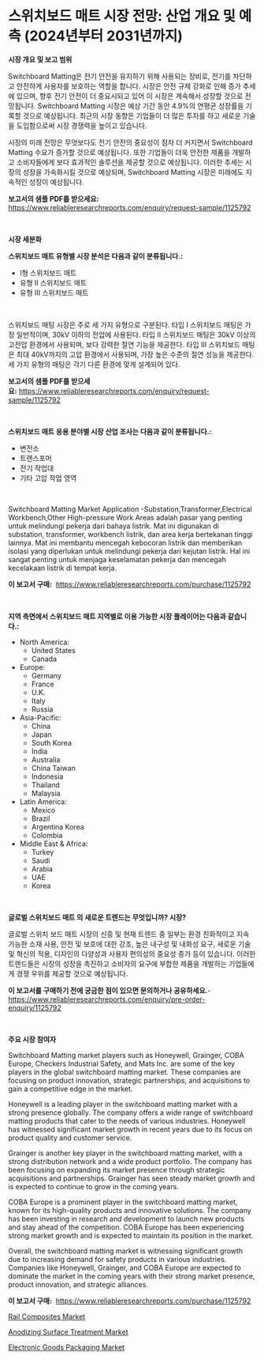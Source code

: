 <p><h1>스위치보드 매트 시장 전망: 산업 개요 및 예측 (2024년부터 2031년까지)</h1></p><p><strong>시장 개요 및 보고 범위</strong></p>
<p><p>Switchboard Matting은 전기 안전을 유지하기 위해 사용되는 장비로, 전기를 차단하고 안전하게 사용자를 보호하는 역할을 합니다. 시장은 안전 규제 강화로 인해 증가 추세에 있으며, 향후 전기 안전이 더 중요시되고 있어 이 시장은 계속해서 성장할 것으로 전망됩니다. Switchboard Matting 시장은 예상 기간 동안 4.9%의 연평균 성장률을 기록할 것으로 예상됩니다. 최근의 시장 동향은 기업들이 더 많은 투자를 하고 새로운 기술을 도입함으로써 시장 경쟁력을 높이고 있습니다.</p><p>시장의 미래 전망은 무엇보다도 전기 안전의 중요성이 점차 더 커지면서 Switchboard Matting 수요가 증가할 것으로 예상됩니다. 또한 기업들이 더욱 안전한 제품을 개발하고 소비자들에게 보다 효과적인 솔루션을 제공할 것으로 예상됩니다. 이러한 추세는 시장의 성장을 가속화시킬 것으로 예상되며, Switchboard Matting 시장은 미래에도 지속적인 성장이 예상됩니다.</p></p>
<p><strong>보고서의 샘플 PDF를 받으세요:</strong> <a href="https://www.reliableresearchreports.com/enquiry/request-sample/1125792">https://www.reliableresearchreports.com/enquiry/request-sample/1125792</a></p>
<p>&nbsp;</p>
<p><strong>시장 세분화</strong></p>
<p><strong>스위치보드 매트 유형별 시장 분석은 다음과 같이 분류됩니다.:</strong></p>
<p><ul><li>I형 스위치보드 매트</li><li>유형 II 스위치보드 매트</li><li>유형 III 스위치보드 매트</li></ul></p>
<p>&nbsp;</p>
<p><p>스위치보드 매팅 시장은 주로 세 가지 유형으로 구분된다. 타입 I 스위치보드 매팅은 가장 일반적이며, 30kV 이하의 전압에 사용된다. 타입 II 스위치보드 매팅은 30kV 이상의 고전압 환경에서 사용되며, 보다 강력한 절연 기능을 제공한다. 타입 III 스위치보드 매팅은 최대 40kV까지의 고압 환경에서 사용되며, 가장 높은 수준의 절연 성능을 제공한다. 세 가지 유형의 매팅은 각기 다른 환경에 맞게 설계되어 있다.</p></p>
<p><strong>보고서의 샘플 PDF를 받으세요:</strong>&nbsp;<a href="https://www.reliableresearchreports.com/enquiry/request-sample/1125792">https://www.reliableresearchreports.com/enquiry/request-sample/1125792</a></p>
<p>&nbsp;</p>
<p><strong> 스위치보드 매트 응용 분야별 시장 산업 조사는 다음과 같이 분류됩니다.:</strong></p>
<p><ul><li>변전소</li><li>트랜스포머</li><li>전기 작업대</li><li>기타 고압 작업 영역</li></ul></p>
<p>&nbsp;</p>
<p><p>Switchboard Matting Market Application -Substation,Transformer,Electrical Workbench,Other High-pressure Work Areas adalah pasar yang penting untuk melindungi pekerja dari bahaya listrik. Mat ini digunakan di substation, transformer, workbench listrik, dan area kerja bertekanan tinggi lainnya. Mat ini membantu mencegah kebocoran listrik dan memberikan isolasi yang diperlukan untuk melindungi pekerja dari kejutan listrik. Hal ini sangat penting untuk menjaga keselamatan pekerja dan mencegah kecelakaan listrik di tempat kerja.</p></p>
<p><strong>이 보고서 구매:</strong>&nbsp; <a href="https://www.reliableresearchreports.com/purchase/1125792">https://www.reliableresearchreports.com/purchase/1125792</a></p>
<p>&nbsp;</p>
<p><strong>지역 측면에서 스위치보드 매트 지역별로 이용 가능한 시장 플레이어는 다음과 같습니다.:</strong></p>
<p><ul>
    <li>
        North America:
        <ul>
            <li>United States</li>
            <li>Canada</li>
        </ul>
    </li>
    <li>
        Europe:
        <ul>
            <li>Germany</li>
            <li>France</li>
            <li>U.K.</li>
            <li>Italy</li>
            <li>Russia</li>
        </ul>
    </li>
    <li>
        Asia-Pacific:
        <ul>
            <li>China</li>
            <li>Japan</li>
            <li>South Korea</li>
            <li>India</li>
            <li>Australia</li>
            <li>China Taiwan</li>
            <li>Indonesia</li>
            <li>Thailand</li>
            <li>Malaysia</li>
        </ul>
    </li>
    <li>
        Latin America:
        <ul>
            <li>Mexico</li>
            <li>Brazil</li>
            <li>Argentina Korea</li>
            <li>Colombia</li>
        </ul>
    </li>
    <li>
        Middle East & Africa:
        <ul>
            <li>Turkey</li>
            <li>Saudi</li>
            <li>Arabia</li>
            <li>UAE</li>
            <li>Korea</li>
        </ul>
    </li>
    </ul></p>
<p>&nbsp;</p>
<p><strong>글로벌 스위치보드 매트 의 새로운 트렌드는 무엇입니까? 시장?</strong></p>
<p><p>글로벌 스위치 보드 매트 시장의 신흥 및 현재 트렌드 중 일부는 환경 친화적이고 지속 가능한 소재 사용, 안전 및 보호에 대한 강조, 높은 내구성 및 내화성 요구, 새로운 기술 및 혁신의 적용, 디자인의 다양성과 사용자 편의성의 중요성 증가 등이 있습니다. 이러한 트렌드들은 시장의 성장을 촉진하고 소비자의 요구에 부합한 제품을 개발하는 기업들에게 경쟁 우위를 제공할 것으로 예상됩니다.</p></p>
<p><strong>이 보고서를 구매하기 전에 궁금한 점이 있으면 문의하거나 공유하세요.</strong>- <a href="https://www.reliableresearchreports.com/enquiry/pre-order-enquiry/1125792">https://www.reliableresearchreports.com/enquiry/pre-order-enquiry/1125792</a></p>
<p>&nbsp;</p>
<p><strong>주요 시장 참여자</strong></p>
<p><p>Switchboard Matting market players such as Honeywell, Grainger, COBA Europe, Checkers Industrial Safety, and Mats Inc. are some of the key players in the global switchboard matting market. These companies are focusing on product innovation, strategic partnerships, and acquisitions to gain a competitive edge in the market.</p><p>Honeywell is a leading player in the switchboard matting market with a strong presence globally. The company offers a wide range of switchboard matting products that cater to the needs of various industries. Honeywell has witnessed significant market growth in recent years due to its focus on product quality and customer service.</p><p>Grainger is another key player in the switchboard matting market, with a strong distribution network and a wide product portfolio. The company has been focusing on expanding its market presence through strategic acquisitions and partnerships. Grainger has seen steady market growth and is expected to continue to grow in the coming years.</p><p>COBA Europe is a prominent player in the switchboard matting market, known for its high-quality products and innovative solutions. The company has been investing in research and development to launch new products and stay ahead of the competition. COBA Europe has been experiencing strong market growth and is expected to maintain its position in the market.</p><p>Overall, the switchboard matting market is witnessing significant growth due to increasing demand for safety products in various industries. Companies like Honeywell, Grainger, and COBA Europe are expected to dominate the market in the coming years with their strong market presence, product innovation, and strategic alliances.</p></p>
<p><strong>이 보고서 구매:</strong>&nbsp;&nbsp;<a href="https://www.reliableresearchreports.com/purchase/1125792">https://www.reliableresearchreports.com/purchase/1125792</a></p>
<p><p><a href="https://github.com/singletonthaxterkelliehr2df/Market-Research-Report-List-1/blob/main/rail-composites-market.md">Rail Composites Market</a></p><p><a href="https://github.com/kosella/Market-Research-Report-List-2/blob/main/anodizing-surface-treatment-market.md">Anodizing Surface Treatment Market</a></p><p><a href="https://github.com/kufem1/Market-Research-Report-List-1/blob/main/electronic-goods-packaging-market.md">Electronic Goods Packaging Market</a></p></p>
